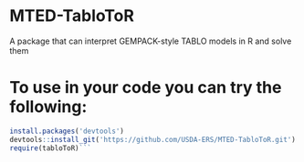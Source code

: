 # MTED-TabloToR
A package that can interpret GEMPACK-style TABLO models in R and solve them

# To use in your code you can try the following: 
```R
install.packages('devtools')
devtools::install_git('https://github.com/USDA-ERS/MTED-TabloToR.git')
require(tabloToR)```
